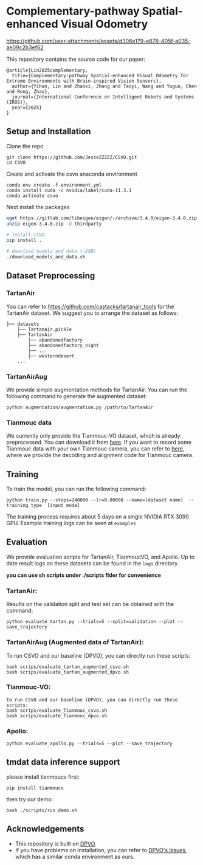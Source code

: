 # Complementary-pathway Spatial-enhanced Visual Odometry 


https://github.com/user-attachments/assets/d306e179-e878-405f-a035-ae09c2b3ef62


This repository contains the source code for our paper:
 
```
@article{Lin2025complementary,
  title={Complementary-pathway Spatial-enhanced Visual Odometry for Extreme Environments with Brain-inspired Vision Sensors},
  author={Yihan, Lin and Zhaoxi, Zhang and Taoyi, Wang and Yuguo, Chen and Rong, Zhao},
  journal={International Conference on Intelligent Robots and Systems (IROS)},
  year={2025}
}
```


## Setup and Installation

Clone the repo
```
git clone https://github.com/JesseZZZZZ/CSVO.git
cd CSVO
```
Create and activate the csvo anaconda environment
```
conda env create -f environment.yml
conda install cuda -c nvidia/label/cuda-11.3.1
conda activate csvo
```

Next install the packages
```bash
wget https://gitlab.com/libeigen/eigen/-/archive/3.4.0/eigen-3.4.0.zip
unzip eigen-3.4.0.zip -d thirdparty

# install CSVO
pip install .

# download models and data (~2GB)
./download_models_and_data.sh
```
## Dataset Preprocessing
### TartanAir
You can refer to https://github.com/castacks/tartanair_tools for the TartanAir dataset. We suggest you to arrange the dataset as follows:

```Shell
├── datasets
    ├── TartanAir.pickle
    ├── TartanAir
        ├── abandonedfactory
        ├── abandonedfactory_night
        ├── ...
        ├── westerndesert
    ...
```

### TartanAirAug
We provide simple augmentation methods for TartanAir. You can run the following command to generate the augmented dataset:
```Shell
python augmentation/augmentation.py /path/to/TartanAir
```

### Tianmouc data
We currently only provide the Tianmouc-VO dataset, which is already preprocessed. You can download it from [here](https://drive.google.com/file/d/1Z1y5h6n3Z2Y3J3XJrX8Z2Y3J3XJrX8/view?usp=sharing). If you want to record some Tianmouc data with your own Tianmouc camera, you can refer to [here](https://github.com/Tianmouc/tianmoucv_preview), where we provide the decoding and alignment code for Tianmouc camera.
## Training


To train the model, you can run the following command:
```
python train.py --steps=240000 --lr=0.00008 --name=[dataset name]  --training_type  [input mode]
```
        
The training process requires about 5 days on a single NVIDIA RTX 3090 GPU.
Example training logs can be seen at ```examples```

## Evaluation
We provide evaluation scripts for TartanAir, TianmoucVO, and Apollo. Up to date result logs on these datasets can be found in the `logs` directory.

**you can use sh scripts under ./scripts flder for convenience**

### TartanAir:
Results on the validation split and test set can be obtained with the command:
```
python evaluate_tartan.py --trials=5 --split=validation --plot --save_trajectory
```

### TartanAirAug (Augmented data of TartanAir):
To run CSVO and our baseline (DPVO), you can directly run these scripts:
```
bash scrips/evaluate_tartan_augmented_csvo.sh
bash scrips/evaluate_tartan_augmented_dpvo.sh
```

### Tianmouc-VO:
```
To run CSVO and our baseline (DPVO), you can directly run these scripts:
bash scrips/evaluate_Tianmouc_csvo.sh
bash scrips/evaluate_Tianmouc_dpvo.sh
```

### Apollo:
```
python evaluate_apollo.py --trials=5 --plot --save_trajectory
```

## tmdat data inference support 

please install tianmoucv first:
```
pip install tianmoucv
```

then try our demo:

```
bash ./scripts/run_demo.sh
```


## Acknowledgements
* This repository is built on [DPVO](https://github.com/princeton-vl/DPVO).
* If you have problems on installation, you can refer to [DPVO's Issues](https://github.com/princeton-vl/DPVO/issues), which has a similar conda environment as ours.
